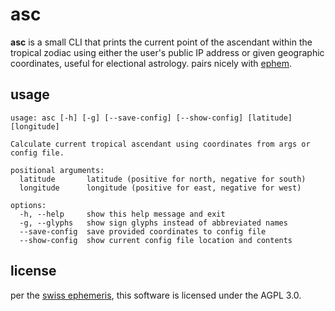 # asc

**asc** is a small CLI that prints the current point of the ascendant within the tropical zodiac using either the user's public IP address or given geographic coordinates, useful for electional astrology. pairs nicely with [ephem](https://codeberg.org/sailorfe/ephem).

## usage

```
usage: asc [-h] [-g] [--save-config] [--show-config] [latitude] [longitude]

Calculate current tropical ascendant using coordinates from args or config file.

positional arguments:
  latitude       latitude (positive for north, negative for south)
  longitude      longitude (positive for east, negative for west)

options:
  -h, --help     show this help message and exit
  -g, --glyphs   show sign glyphs instead of abbreviated names
  --save-config  save provided coordinates to config file
  --show-config  show current config file location and contents
```

## license

per the [swiss ephemeris](https://www.astro.com/swisseph/swephinfo_e.htm), this software is licensed under the AGPL 3.0.
